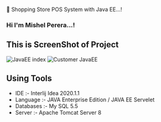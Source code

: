 🔰 Shopping Store POS System with Java EE...!

### Hi I'm Mishel Perera...!

## This is ScreenShot of Project

![JavaEE index](https://user-images.githubusercontent.com/68801545/190324614-76120f9f-3f01-4dfd-9d32-2239efad68ef.PNG)
![Customer JavaEE](https://user-images.githubusercontent.com/68801545/190324642-89a60a30-c808-47ab-9340-cb5d14c1811d.PNG)

## Using Tools
- IDE :- Interlij Idea 2020.1.1
- Language :- JAVA Enterprise Edition / JAVA EE Servelet
- Databases :- My SQL 5.5
- Server :- Apache Tomcat Server 8   
